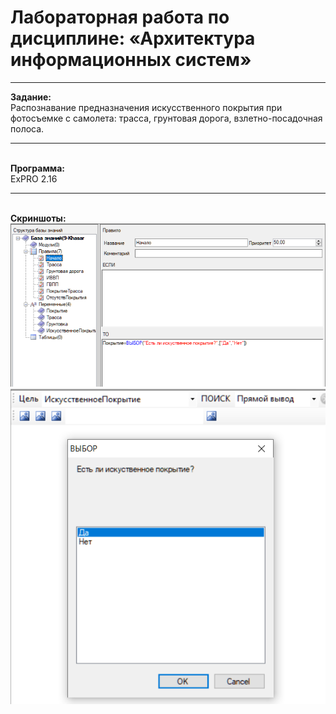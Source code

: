 # Лабораторная работа по дисциплине: «Архитектура информационных систем»
***
<b>Задание:</b> </br>
Распознавание предназначения искусственного покрытия при фотосъемке с самолета: трасса, грунтовая дорога, взлетно-посадочная полоса.
***
</br><b>Программа:</b> </br>
ExPRO 2.16 
***
</br><b>Скриншоты: </b> </br>
![](https://github.com/RFPanda/AinfSist/blob/main/1.png)
![](https://github.com/RFPanda/AinfSist/blob/main/2.png)
